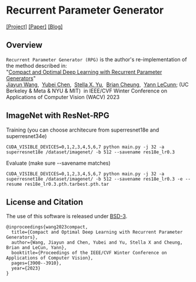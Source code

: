 # Recurrent Parameter Generator
[[Project]](https://github.com/samaonline/Recurrent-Parameter-Generators) [[Paper]](https://arxiv.org/pdf/2107.07110.pdf) [[Blog]](https://dailyai.github.io/2021-07-16/2107-07110)

## Overview
`Recurrent Parameter Generator (RPG)` is the author's re-implementation of the method described in:  
"[Compact and Optimal Deep Learning with Recurrent Parameter Generators](https://arxiv.org/abs/2107.07110)"   
[Jiayun Wang](http://pwang.pw/),&nbsp; [Yubei Chen](https://redwood.berkeley.edu/people/yubei-chen/),&nbsp;
[Stella X. Yu](https://www1.icsi.berkeley.edu/~stellayu/),&nbsp; [Brian Cheung](https://redwood.berkeley.edu/people/brian-cheung/),&nbsp; [Yann LeCunn](http://yann.lecun.com/); (UC Berkeley & Meta & NYU & MIT)&nbsp;
in IEEE/CVF Winter Conference on Applications of Computer Vision (WACV) 2023

## ImageNet with ResNet-RPG
Training (you can choose architecure from superresnet18e and superresnet34e)
```
CUDA_VISIBLE_DEVICES=0,1,2,3,4,5,6,7 python main.py -j 32 -a superresnet18e /dataset/imagenet/ -b 512 --savename res18e_lr0.3
```
Evaluate (make sure --savename matches)
```
CUDA_VISIBLE_DEVICES=0,1,2,3,4,5,6,7 python main.py -j 32 -a superresnet18e /dataset/imagenet/ -b 512 --savename res18e_lr0.3 -e --resume res18e_lr0.3.pth.tarbest.pth.tar
```

## License and Citation
The use of this software is released under [BSD-3](./LICENSE).
```
@inproceedings{wang2023compact,
  title={Compact and Optimal Deep Learning with Recurrent Parameter Generators},
  author={Wang, Jiayun and Chen, Yubei and Yu, Stella X and Cheung, Brian and LeCun, Yann},
  booktitle={Proceedings of the IEEE/CVF Winter Conference on Applications of Computer Vision},
  pages={3900--3910},
  year={2023}
}
```
